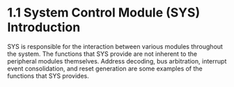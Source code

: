 # 1.1 System Control Module (SYS) Introduction

SYS is responsible for the interaction between various modules throughout the system. The functions
that SYS provide are not inherent to the peripheral modules themselves. Address decoding, bus
arbitration, interrupt event consolidation, and reset generation are some examples of the functions
that SYS provides.
